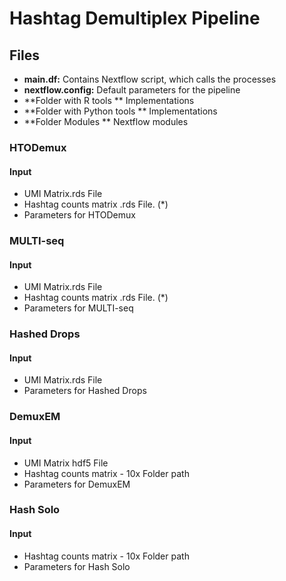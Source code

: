# Hashtag Demultiplex Pipeline

## Files

- **main.df:** Contains Nextflow script, which calls the processes
- **nextflow.config:** Default parameters for the pipeline
- **Folder with R tools ** Implementations
- **Folder with Python tools ** Implementations
- **Folder Modules ** Nextflow modules

### HTODemux 
#### Input

- UMI Matrix.rds File
- Hashtag counts matrix  .rds File. (*)
- Parameters for HTODemux

### MULTI-seq
#### Input
- UMI Matrix.rds File
- Hashtag counts matrix  .rds File. (*)
- Parameters for MULTI-seq

### Hashed Drops
#### Input
- UMI Matrix.rds File
- Parameters for Hashed Drops

### DemuxEM
#### Input
- UMI Matrix hdf5 File
- Hashtag counts matrix - 10x Folder path
- Parameters for DemuxEM

### Hash Solo
#### Input
- Hashtag counts matrix - 10x Folder path
- Parameters for Hash Solo


